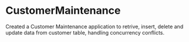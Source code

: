 # CustomerMaintenance
Created a Customer Maintenance application to retrive, insert, delete and update data from customer table, handling concurrency conflicts.
